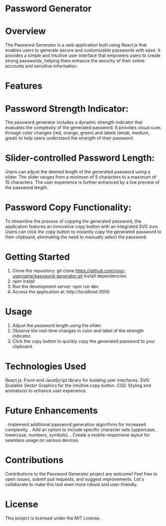 # Password Generator

# Overview

The Password Generator is a web application built using React.js that enables users to generate secure and customizable passwords with ease. It provides a simple and intuitive user interface that empowers users to create strong passwords, helping them enhance the security of their online accounts and sensitive information.

# Features

# Password Strength Indicator: 
The password generator includes a dynamic strength indicator that evaluates the complexity of the generated password. It provides visual cues through color changes (red, orange, green) and labels (weak, medium, great) to help users understand the strength of their password.
# Slider-controlled Password Length: 
Users can adjust the desired length of the generated password using a slider. The slider ranges from a minimum of 5 characters to a maximum of 15 characters. The user experience is further enhanced by a live preview of the password length.
# Password Copy Functionality:
To streamline the process of copying the generated password, the application features an innovative copy button with an integrated SVG icon. Users can click the copy button to instantly copy the generated password to their clipboard, eliminating the need to manually select the password.

# Getting Started

1. Clone the repository: git clone https://github.com/your-username/password-generator.git
Install dependencies:
2. npm install
3. Run the development server: npm run dev
4. Access the application at: http://localhost:3000

# Usage

1. Adjust the password length using the slider.
2. Observe the real-time changes in color and label of the strength indicator.
3. Click the copy button to quickly copy the generated password to your clipboard.

# Technologies Used

React.js: Front-end JavaScript library for building user interfaces.
SVG: Scalable Vector Graphics for the intuitive copy button.
CSS: Styling and animations to enhance user experience.   

# Future Enhancements

. Implement additional password generation algorithms for increased complexity.
. Add an option to include specific character sets (uppercase, lowercase, numbers, symbols).
. Create a mobile-responsive layout for seamless usage on various devices.

# Contributions

Contributions to the Password Generator project are welcome! Feel free to open issues, submit pull requests, and suggest improvements. Let's collaborate to make this tool even more robust and user-friendly.

# License

This project is licensed under the MIT License.

